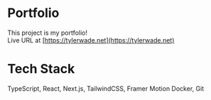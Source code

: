 # Portfolio
This project is my portfolio!  
Live URL at [https://tylerwade.net](https://tylerwade.net)

# Tech Stack
TypeScript, React, Next.js, TailwindCSS, Framer Motion Docker, Git